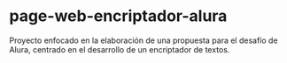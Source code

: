 # page-web-encriptador-alura
Proyecto enfocado en la elaboración de una propuesta para el desafío de Alura, centrado en el desarrollo de un encriptador de textos.
